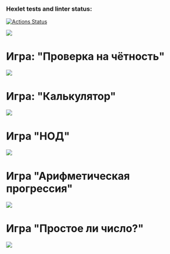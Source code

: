 ### Hexlet tests and linter status:
[![Actions Status](https://github.com/migildar/frontend-project-lvl1/workflows/hexlet-check/badge.svg)](https://github.com/migildar/frontend-project-lvl1/actions)

<a href="https://codeclimate.com/github/migildar/brain-games/maintainability"><img src="https://api.codeclimate.com/v1/badges/027071638201cb950c02/maintainability" /></a>

# Игра: "Проверка на чётность"
<a href="https://asciinema.org/a/536804" target="_blank"><img src="https://asciinema.org/a/536804.svg" /></a>

# Игра: "Калькулятор"
<a href="https://asciinema.org/a/Mkj2XBlu9P4TNH4dKv5pMnCaM" target="_blank"><img src="https://asciinema.org/a/Mkj2XBlu9P4TNH4dKv5pMnCaM.svg" /></a>

# Игра "НОД"
<a href="https://asciinema.org/a/yDViYkmzWN8GEscv8hMhEONm7" target="_blank"><img src="https://asciinema.org/a/yDViYkmzWN8GEscv8hMhEONm7.svg" /></a>

# Игра "Арифметическая прогрессия"
<a href="https://asciinema.org/a/j68PCUo17tm9haz0izC9Egij1" target="_blank"><img src="https://asciinema.org/a/j68PCUo17tm9haz0izC9Egij1.svg" /></a>

# Игра "Простое ли число?"
<a href="https://asciinema.org/a/RL6K87kR3U3ZTjaAfy0vJju97" target="_blank"><img src="https://asciinema.org/a/RL6K87kR3U3ZTjaAfy0vJju97.svg" /></a>